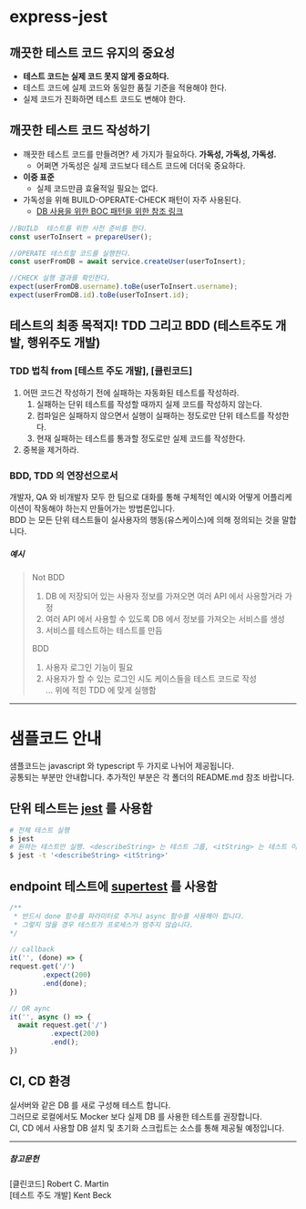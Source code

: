 # express-jest

## 깨끗한 테스트 코드 유지의 중요성
* **테스트 코드는 실제 코드 못지 않게 중요하다.**
* 테스트 코드에 실제 코드와 동일한 품질 기준을 적용해야 한다.  
* 실제 코드가 진화하면 테스트 코드도 변해야 한다.

## 깨끗한 테스트 코드 작성하기
* 깨끗한 테스트 코드를 만들려면? 세 가지가 필요하다. **가독성, 가독성, 가독성.**  
  * 어쩌면 가독성은 실제 코드보다 테스트 코드에 더더욱 중요하다.
* **이중 표준**
  * 실제 코드만큼 효율적일 필요는 없다.
* 가독성을 위해 BUILD-OPERATE-CHECK 패턴이 자주 사용된다.
  * [DB 사용을 위한 BOC 패턴을 위한 참조 링크](https://medium.com/swlh/usual-production-patterns-applied-to-integration-tests-50a941f0b04a)
```javascript
//BUILD  테스트를 위한 사전 준비를 한다.
const userToInsert = prepareUser();

//OPERATE 테스트할 코드를 실행한다.
const userFromDB = await service.createUser(userToInsert);

//CHECK 실행 결과를 확인한다.
expect(userFromDB.username).toBe(userToInsert.username);
expect(userFromDB.id).toBe(userToInsert.id);

```

## 테스트의 최종 목적지! TDD 그리고 BDD (테스트주도 개발, 행위주도 개발)
### TDD 법칙 from [테스트 주도 개발], [클린코드]
1. 어떤 코드건 작성하기 전에 실패하는 자동화된 테스트를 작성하라.
    1. 실패하는 단위 테스트를 작성할 때까지 실제 코드를 작성하지 않는다.
    2. 컴파일은 실패하지 않으면서 실행이 실패하는 정도로만 단위 테스트를 작성한다.
    3. 현재 실패하는 테스트를 통과할 정도로만 실제 코드를 작성한다.
2. 중복을 제거하라.
### BDD, TDD 의 연장선으로서
개발자, QA 와 비개발자 모두 한 팀으로 대화를 통해 구체적인 예시와 어떻게 어플리케이션이 작동해야 하는지 만들어가는 방법론입니다.  
BDD 는 모든 단위 테스트들이 실사용자의 행동(유스케이스)에 의해 정의되는 것을 말합니다.  
##### 예시
> Not BDD
> 1. DB 에 저장되어 있는 사용자 정보를 가져오면 여러 API 에서 사용할거라 가정
> 2. 여러 API 에서 사용할 수 있도록 DB 에서 정보를 가져오는 서비스를 생성
> 3. 서비스를 테스트하는 테스트를 만듬
> 
> BDD
> 1. 사용자 로그인 기능이 필요
> 2. 사용자가 할 수 있는 로그인 시도 케이스들을 테스트 코드로 작성  
> ... 위에 적힌 TDD 에 맞게 실행함

----  
  
  
    
# 샘플코드 안내  

샘플코드는 javascript 와 typescript 두 가지로 나뉘어 제공됩니다.  
공통되는 부분만 안내합니다. 추가적인 부분은 각 폴더의 README.md 참조 바랍니다. 

## 단위 테스트는 [jest](https://jestjs.io/docs/getting-started) 를 사용함 
```bash
# 전체 테스트 실행  
$ jest  
# 원하는 테스트만 실행. <describeString> 는 테스트 그룹, <itString> 는 테스트 이름으로 대체합니다.  
$ jest -t '<describeString> <itString>'  
```

## endpoint 테스트에 [supertest](https://github.com/visionmedia/supertest#readme) 를 사용함  
```javascript
/** 
 * 반드시 done 함수를 파라미터로 주거나 async 함수를 사용해아 합니다.
 * 그렇지 않을 경우 테스트가 프로세스가 멈추지 않습니다.
*/ 

// callback
it('', (done) => {
request.get('/')
        .expect(200)
        .end(done);
})

// OR aync
it('', async () => {
  await request.get('/')
          .expect(200)
          .end();
})
```

## CI, CD 환경
실서버와 같은 DB 를 새로 구성해 테스트 합니다.   
그러므로 로컬에서도 Mocker 보다 실제 DB 를 사용한 테스트를 권장합니다.  
CI, CD 에서 사용할 DB 설치 및 초기화 스크립트는 소스를 통해 제공될 예정입니다.

----
##### 참고문헌
[클린코드] Robert C. Martin  
[테스트 주도 개발] Kent Beck
